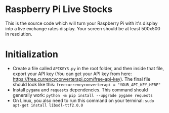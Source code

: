 # Raspberry Pi Live Stocks

This is the source code which will turn your Raspberry Pi with it's display into a live exchange rates display. Your screen should be at least 500x500 in resolution.

# Initialization

-   Create a file called `APIKEYS.py` in the root folder, and then inside that file, export your API key (You can get your API key from here: https://free.currencyconverterapi.com/free-api-key). The final file should look like this: `freecurrencyconverterapi = "YOUR_API_KEY_HERE"`
-   Install `pygame` and `requests` dependencies. This command should generally work: `python -m pip install --upgrade pygame requests`
-   On Linux, you also need to run this command on your terminal: `sudo apt-get install libsdl-ttf2.0.0`
